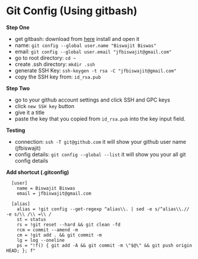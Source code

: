 # Git Config (Using gitbash)

**Step One**

- get gitbash: download from [here](https://git-scm.com/downloads) install and open it
- name: `git config --global user.name "Biswajit Biswas"`
- email: `git config --global user.email "jfbiswajit@gmail.com"`
- go to root directory: `cd ~`
- create .ssh directory: `mkdir .ssh`
- generate SSH Key: `ssh-keygen -t rsa -C "jfbiswajit@gmail.com"`
- copy the SSH key from: `id_rsa.pub`

**Step Two**
- go to your github account settings and click SSH and GPC keys
- click `new SSH key` button
- give it a title
- paste the key that you copied from `id_rsa.pub` into the key input field.

**Testing**

- connection: `ssh -T git@github.com` it will show your github user name (jfbiswajit)
- config details: `git config --global --list` it will show you your all git config details

**Add shortcut (.gitconfig)**

```
  [user]
    name = Biswajit Biswas
    email = jfbiswajit@gmail.com

  [alias]
    alias = !git config --get-regexp ^alias\\. | sed -e s/^alias\\.// -e s/\\ /\\ =\\ /
    st = status
    rs = !git reset --hard && git clean -fd
    rcm = commit --amend -m
    cm = !git add . && git commit -m
    lg = log --oneline
    ps = "!f() { git add -A && git commit -m \"$@\" && git push origin HEAD; }; f"
```
